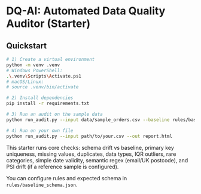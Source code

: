 # DQ-AI: Automated Data Quality Auditor (Starter)

## Quickstart
```bash
# 1) Create a virtual environment
python -m venv .venv
# Windows PowerShell:
.\.venv\Scripts\Activate.ps1
# macOS/Linux:
# source .venv/bin/activate

# 2) Install dependencies
pip install -r requirements.txt

# 3) Run an audit on the sample data
python run_audit.py --input data/sample_orders.csv --baseline rules/baseline_schema.json --out report.html

# 4) Run on your own file
python run_audit.py --input path/to/your.csv --out report.html
```
This starter runs core checks: schema drift vs baseline, primary key uniqueness, missing values, duplicates, data types, IQR outliers, rare categories, simple date validity, semantic regex (email/UK postcode), and PSI drift (if a reference sample is configured).

You can configure rules and expected schema in `rules/baseline_schema.json`.
